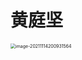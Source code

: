 # 黄庭坚

<img src="/image/image-20211114200931564.png" alt="image-20211114200931564" style="zoom:50%;" />